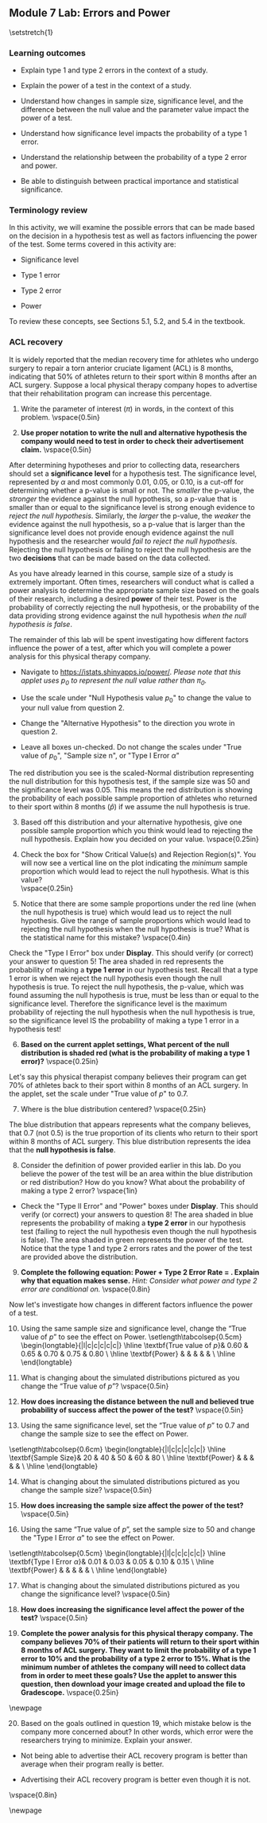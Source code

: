 ## Module 7 Lab:  Errors and Power

\setstretch{1}

### Learning outcomes

* Explain type 1 and type 2 errors in the context of a study.

* Explain the power of a test in the context of a study.

* Understand how changes in sample size, significance level, and the difference between the null value and the parameter value impact the power of a test.

* Understand how significance level impacts the probability of a type 1 error.

* Understand the relationship between the probability of a type 2 error and power.

* Be able to distinguish between practical importance and statistical significance.

### Terminology review

In this activity, we will examine the possible errors that can be made based on the decision in a hypothesis test as well as factors influencing the power of the test. Some terms covered in this activity are:

* Significance level

* Type 1 error

* Type 2 error

* Power

To review these concepts, see Sections 5.1, 5.2, and 5.4 in the textbook.  

### ACL recovery

It is widely reported that the median recovery time for athletes who undergo surgery to repair a torn anterior cruciate ligament (ACL) is 8 months, indicating that 50% of athletes return to their sport within 8 months after an ACL surgery.  Suppose a local physical therapy company hopes to advertise that their rehabilitation program can increase this percentage.  

1. Write the parameter of interest ($\pi$) in words, in the context of this problem.
\vspace{0.5in}

2. **Use proper notation to write the null and alternative hypothesis the company would need to test in order to check their advertisement claim.**
\vspace{0.5in}

After determining hypotheses and prior to collecting data, researchers should set a **significance level** for a hypothesis test.  The significance level, represented by $\alpha$ and most commonly 0.01, 0.05, or 0.10, is a cut-off for determining whether a p-value is small or not.  The *smaller* the p-value, the *stronger* the evidence against the null hypothesis, so a p-value that is smaller than or equal to the significance level is strong enough evidence to *reject the null hypothesis*.  Similarly, the *larger* the p-value, the *weaker* the evidence against the null hypothesis, so a p-value that is larger than the significance level does not provide enough evidence against the null hypothesis and the researcher would *fail to reject the null hypothesis*.  Rejecting the null hypothesis or failing to reject the null hypothesis are the two **decisions** that can be made based on the data collected.

As you have already learned in this course, sample size of a study is extremely important.  Often times, researchers will conduct what is called a power analysis to determine the appropriate sample size based on the goals of their research, including a desired **power** of their test.  Power is the probability of correctly rejecting the null hypothesis, or the probability of the data providing strong evidence against the null hypothesis *when the null hypothesis is false*.

The remainder of this lab will be spent investigating how different factors influence the power of a test, after which you will complete a power analysis for this physical therapy company.

* Navigate to https://istats.shinyapps.io/power/.  *Please note that this applet uses $p_0$ to represent the null value rather than $\pi_0$.*

* Use the scale under "Null Hypothesis value $p_0$" to change the value to your null value from question 2.

* Change the "Alternative Hypothesis" to the direction you wrote in question 2.

* Leave all boxes un-checked.  Do not change the scales under "True value of $p_0$", "Sample size n", or "Type I Error $\alpha$"

The red distribution you see is the scaled-Normal distribution representing the null distribution for this hypothesis test, if the sample size was 50 and the significance level was 0.05.  This means the red distribution is showing the probability of each possible sample proportion of athletes who returned to their sport within 8 months ($\hat{p}$) if we assume the null hypothesis is true.

3.  Based off this distribution and your alternative hypothesis, give one possible sample proportion which you think would lead to rejecting the null hypothesis.  Explain how you decided on your value.
\vspace{0.25in}

4. Check the box for "Show Critical Value(s) and Rejection Region(s)".  You will now see a vertical line on the plot indicating the *minimum* sample proportion which would lead to reject the null hypothesis.  What is this value?  
\vspace{0.25in}

5. Notice that there are some sample proportions under the red line (when the null hypothesis is true) which would lead us to reject the null hypothesis.  Give the range of sample proportions which would lead to rejecting the null hypothesis when the null hypothesis is true?  What is the statistical name for this mistake?
\vspace{0.4in}

Check the "Type I Error" box under **Display**.  This should verify (or correct) your answer to question 5!  The area shaded in red represents the probability of making a **type 1 error** in our hypothesis test.  Recall that a type 1 error is when we reject the null hypothesis even though the null hypothesis is true.  To reject the null hypothesis, the p-value, which was found assuming the null hypothesis is true, must be less than or equal to the significance level.  Therefore the significance level is the maximum probability of rejecting the null hypothesis when the null hypothesis is true, so the significance level IS the probability of making a type 1 error in a hypothesis test!

6.  **Based on the current applet settings, What percent of the null distribution is shaded red (what is the probability of making a type 1 error)?**
\vspace{0.25in}

Let's say this physical therapist company believes their program can get 70% of athletes back to their sport within 8 months of an ACL surgery.  In the applet, set the scale under "True value of $p$" to 0.7.

7.  Where is the blue distribution centered?
\vspace{0.25in}

The blue distribution that appears represents what the company believes, that 0.7 (not 0.5) is the true proportion of its clients who return to their sport within 8 months of ACL surgery.  This blue distribution represents the idea that the **null hypothesis is false**.

8.  Consider the definition of power provided earlier in this lab.  Do you believe the power of the test will be an area within the blue distribution or red distribution? How do you know?  What about the probability of making a type 2 error?
\vspace{1in}

* Check the "Type II Error" and "Power" boxes under **Display**.  This should verify (or correct) your answers to question 8!  The area shaded in blue represents the probability of making a **type 2 error** in our hypothesis test (failing to reject the null hypothesis even though the null hypothesis is false).  The area shaded in green represents the power of the test.  Notice that the type 1 and type 2 errors rates and the power of the test are provided above the distribution.

9.  **Complete the following equation: Power + Type 2 Error Rate =  .  Explain why that equation makes sense.** *Hint: Consider what power and type 2 error are conditional on.*
\vspace{0.8in}

Now let's investigate how changes in different factors influence the power of a test.

10. Using the same sample size and significance level, change the “True value of $p$” to see the effect on Power.
\setlength\tabcolsep{0.5cm}
\begin{longtable}{|l|c|c|c|c|c|}
\hline
\textbf{True value of $p$}& 0.60 & 0.65 & 0.70 & 0.75 & 0.80 \\ \hline
\textbf{Power} & & & & &  \\ \hline
\end{longtable}

11. What is changing about the simulated distributions pictured as you change the “True value of $p$”?
\vspace{0.5in}


12. **How does increasing the distance between the null and believed true probability of success affect the power of the test?**
\vspace{0.5in}

13. Using the same significance level, set the “True value of $p$” to 0.7 and change the sample size to see the effect on Power.

\setlength\tabcolsep{0.6cm}
\begin{longtable}{|l|c|c|c|c|c|}
\hline
\textbf{Sample Size}& 20 & 40 & 50 & 60 & 80 \\ \hline
\textbf{Power} & & & & &  \\ \hline
\end{longtable}

14. What is changing about the simulated distributions pictured as you change the sample size?
\vspace{0.5in}


15. **How does increasing the sample size affect the power of the test?**
\vspace{0.5in}

16. Using the same “True value of $p$”, set the sample size to 50 and change the "Type I Error $\alpha$" to see the effect on Power.

\setlength\tabcolsep{0.5cm}
\begin{longtable}{|l|c|c|c|c|c|}
\hline
\textbf{Type I Error $\alpha$}& 0.01 & 0.03 & 0.05 & 0.10 & 0.15 \\ \hline
\textbf{Power} & & & & &  \\ \hline
\end{longtable}

17. What is changing about the simulated distributions pictured as you change the significance level?
\vspace{0.5in}


18. **How does increasing the significance level affect the power of the test?**
\vspace{0.5in}


19.  **Complete the power analysis for this physical therapy company.  The company believes 70% of their patients will return to their sport within 8 months of ACL surgery.  They want to limit the probability of a type 1 error to 10% and the probability of a type 2 error to 15%.  What is the minimum number of athletes the company will need to collect data from in order to meet these goals?  Use the applet to answer this question, then download your image created and upload the file to Gradescope.**
\vspace{0.25in}

\newpage

20.  Based on the goals outlined in question 19, which mistake below is the company more concerned about?  In other words, which error were the researchers trying to minimize.  Explain your answer.

* Not being able to advertise their ACL recovery program is better than average when their program really is better.

* Advertising their ACL recovery program is better even though it is not.

\vspace{0.8in}


\newpage
